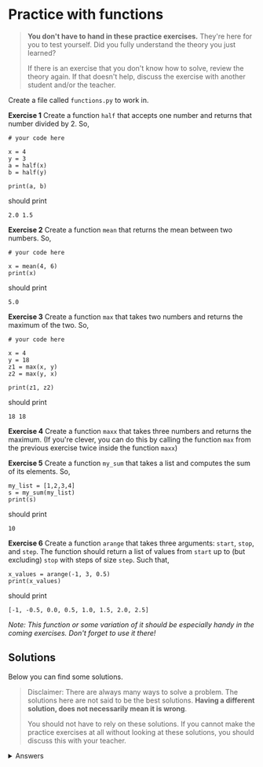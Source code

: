 # Practice with functions
> **You don't have to hand in these practice exercises.** They're here for you to test yourself. Did you fully understand the theory you just learned?
>
> If there is an exercise that you don't know how to solve, review the theory again. If that doesn't help, discuss the exercise with another student and/or the teacher.


Create a file called `functions.py` to work in.

**Exercise 1** Create a function `half` that accepts one number and returns that number divided by 2. So,

    # your code here

    x = 4
    y = 3
    a = half(x)
    b = half(y)

    print(a, b)

should print

    2.0 1.5

**Exercise 2** Create a function `mean` that returns the mean between two numbers. So,

    # your code here

    x = mean(4, 6)
    print(x)

should print

    5.0

**Exercise 3** Create a function `max` that takes two numbers and returns the maximum of the two. So,

    # your code here

    x = 4
    y = 18
    z1 = max(x, y)
    z2 = max(y, x)

    print(z1, z2)

should print

    18 18

**Exercise 4** Create a function `maxx` that takes three numbers and returns the maximum. (If you're clever, you can do this by calling the function `max` from the previous exercise twice inside the function `maxx`)

**Exercise 5** Create a function `my_sum` that takes a list and computes the sum of its elements. So,

    my_list = [1,2,3,4]
    s = my_sum(my_list)
    print(s)

should print

    10

**Exercise 6** Create a function `arange` that takes three arguments: `start`, `stop`, and `step`. The function should return a list of values from `start` up to (but excluding) `stop` with steps of size `step`. Such that,

    x_values = arange(-1, 3, 0.5)
    print(x_values)

should print

    [-1, -0.5, 0.0, 0.5, 1.0, 1.5, 2.0, 2.5]

_Note: This function or some variation of it should be especially handy in the coming exercises. Don't forget to use it there!_

## Solutions
Below you can find some solutions.

> Disclaimer: There are always many ways to solve a problem. The solutions here are not said to be the best solutions.
**Having a different solution, does not necessarily mean it is wrong**.
>
> You should not have to rely on these solutions. If you cannot make the practice exercises at all without looking at these solutions, you should discuss this with your teacher.

<details markdown="1"><summary  markdown="span">Answers</summary>

**Exercise 1**

    def half(val):
        c = val / 2
        return c

    x = 4
    y = 3
    a = half(x)
    b = half(y)

    print(a, b)

**Exercise 2**

    def mean(a, b):
        c = (a + b) / 2
        return c

    x = mean(4, 6)
    print(x)

**Exercise 3**

    def max(a, b):
        if a < b:
            return b
        else:
            return a

    x = 4
    y = 18
    z1 = max(x, y)
    z2 = max(y, x)

    print(z1, z2)

**Exercise 4**

    def maxx(a, b, c):
        max1 = max(a, b)
        max2 = max(max1, c)
        return max2

    m = maxx(1, 9, 4)
    print(m)

**Exercise 5**

    def my_sum(lst):
        acc = 0
        for number in lst:
            acc += number
        return acc

    my_list = [1,2,3,4]
    s = my_sum(my_list)
    print(s)

**Exercise 6**

    def arange(start, stop, step):
        my_list = []

        while start < stop:
            my_list.append(start)
            start += step

        return my_list


</details>
